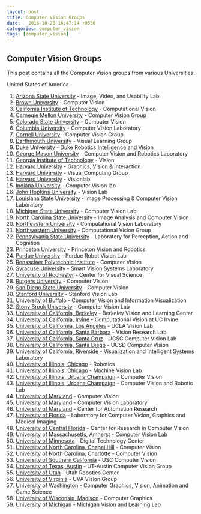 ```yaml
---
layout: post
title: Computer Vision Groups
date:   2016-10-28 16:47:14 +0530
categories: computer_vision
tags: [computer_vision]
---
```

## Computer Vision Groups

This post contains all the Computer Vision groups from various Universities.  

United States of America  

1. [Arizona State University](http://lab.engineering.asu.edu/ivulab/) - Image, Video, and Usability Lab  
2. [Brown University](https://vision.lems.brown.edu/) - Computer Vision  
3. [California Institute of Technology](http://www.vision.caltech.edu/) - Computational Vision  
4. [Carnegie Mellon University](http://vision.ri.cmu.edu/) - Computer Vision Group  
5. [Colorado State University](http://www.cs.colostate.edu/~vision/) - Computer Vision  
6. [Columbia University](http://www.cs.columbia.edu/CAVE/) - Computer Vision Laboratory  
7. [Cornell University](http://www.cs.cornell.edu/vision/) - Computer Vision Group  
8. [Darthmouth University](http://vlg.cs.dartmouth.edu/vlg.html) - Visual Learning Group  
9. [Duke University](http://driv.cs.duke.edu/) - Duke Robotics Intelligence and Vision  
10. [George Mason University](http://cs.gmu.edu/~kosecka/Vision-Robotics/vision-robotics.html) - Computer Vision and Robotics Laboratory  
11. [Georgia Institute of Technology](http://www.cc.gatech.edu/computing/vision/) - Vision  
12. [Harvard University](http://gvi.seas.harvard.edu/) - Graphics, Vision & Interaction  
13. [Harvard University](http://vcg.seas.harvard.edu/) - Visual Computing Group  
14. [Harvard University](http://visionlab.harvard.edu/VisionLab/index.php) - Visionlab  
15. [Indiana University](http://vision.soic.indiana.edu/) - Computer Vision lab  
16. [John Hopkins University](http://vision.jhu.edu/) - Vision Lab  
17. [Louisiana State University](http://www.ece.lsu.edu/ipl/) - Image Processing & Computer Vision Laboratory  
18. [Michigan State University](http://cvlab.cse.msu.edu/) - Computer Vision Lab  
19. [North Carolina State University](http://www.ece.ncsu.edu/research/csp/iacv) - Image Analysis and Computer Vision  
20. [Northeastern University](http://www.northeastern.edu/cvl/) - Computational Vision Laboratory  
21. [Northwestern University](http://vision.eecs.northwestern.edu/) - Computational Vision Group  
22. [Pennsylvania State University](http://vision.cse.psu.edu/home/home.shtml) - Laboratory for Perception, Action and Cognition  
23. [Princeton University](https://vision.princeton.edu/) - Princeton Vision and Robotics  
24. [Purdue University](https://engineering.purdue.edu/RVL/) - Purdue Robot Vision Lab  
25. [Rensselaer Polytechnic Institute](http://www.vision.cs.rpi.edu/) - Computer Vision  
26. [Syracuse University](http://www.vision.syr.edu/) - Smart Vision Systems Laboratory  
27. [University of Rochester](http://www.cvs.rochester.edu/) - Center for Visual Science  
28. [Rutgers University](https://www.cs.rutgers.edu/research/groups/intelligent-systems/computer-vision) - Computer Vision  
29. [San Diego State University](http://cv.sdsu.edu/) - Computer Vision
30. [Stanford University](http://vision.stanford.edu/) - Stanford Vision Lab  
31. [University of Buffalo](http://www.cse.buffalo.edu/research/areas/comvision.php) - Computer Vision and Information Visualization  
32. [Stony Brook University](http://www3.cs.stonybrook.edu/~cvl/) - Computer Vision Lab  
33. [University of California, Berkeley](http://bvlc.eecs.berkeley.edu/) - Berkeley Vision and Learning Center  
34. [University of California, Irvine](http://vision.ics.uci.edu/) - Computational Vision at UC Irvine  
35. [University of California, Los Angeles](http://vision.ucla.edu/) - UCLA Vision Lab  
36. [University of California, Santa Barbara](https://vision.ece.ucsb.edu/) - Vision Research Lab  
37. [University of California, Santa Cruz](https://vision.soe.ucsc.edu/) - UCSC Computer Vision Lab  
38. [University of California, Santa Diego](http://vision.ucsd.edu/) - UCSD Computer Vision  
39. [University of California, Riverside](http://www.vislab.ucr.edu/) - Visualization and Intelligent Systems Laboratory  
40. [University of Illinois, Chicago](http://robotics.ece.uic.edu/) - Robotics  
41. [University of Illinois, Chicago](https://vision.uic.edu/) - Machine Vision Lab   
42. [University of Illinois, Urbana Champaign](http://vision.cs.illinois.edu/vision_website/) - Computer Vision  
43. [University of Illinois, Urbana Champaign](http://vision.ai.illinois.edu/) - Computer Vision and Robotic Lab  
44. [University of Maryland](https://www.cs.umd.edu/research-area/computer-vision) - Computer Vision  
45. [University of Maryland](http://www.cfar.umd.edu/cvl/) - Computer Vision Laboratory  
46. [University of Maryland](http://www.cfar.umd.edu/) - Center for Automation Research  
32. [University of Florida](https://www.cise.ufl.edu/research/cvgmi/) - Laboratory for Computer Vision, Graphics and Medical Imaging  
32. [University of Central Florida](http://crcv.ucf.edu/) - Center for Research in Computer Vision  
32. [University of Massachusetts, Amherst](http://vis-www.cs.umass.edu/) - Computer Vision Lab  
32. [University of Minnesota](https://www.dtc.umn.edu/core5.php) - Digital Technology Center  
32. [University of North Carolina, Chapel Hill](http://cs.unc.edu/research/areas/vision/) - Computer Vision  
32. [University of North Carolina, Charlotte](http://cs.uncc.edu/research-area/computer-vision) - Computer Vision  
32. [University of Southern California](http://iris.usc.edu/usc-computer-vision.html) - USC Computer Vision  
32. [University of Texas, Austin](http://www.cs.utexas.edu/~grauman/research/pubs.html) - UT-Austin Computer Vision Group  
32. [University of Utah](http://robotics.coe.utah.edu/) - Utah Robotics Center  
32. [University of Virginia](https://www.cs.virginia.edu/~vision/) - UVA Vision Group  
32. [University of Washington](https://www.cs.washington.edu/research/graphics) - Computer Graphics, Vision, Animation and Game Science  
32. [University of Wisconsin, Madison](http://research.cs.wisc.edu/graphics/GraphicsWeb/) - Computer Graphics  
24. [University of Michigan](https://vl-lab.eecs.umich.edu/) - Michigan Vision and Learning Lab  
